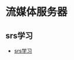 # 流媒体服务器

## srs学习
- [srs学习](https://github.com/believeszw/CS-Notes/blob/master/notes/流媒体/流媒体服务器/srs学习)
